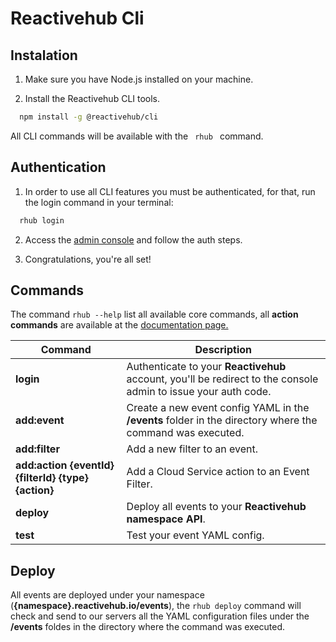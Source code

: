 # Reactivehub Cli


## Instalation

1. Make sure you have Node.js installed on your machine.

2. Install the Reactivehub CLI tools.

```bash
  npm install -g @reactivehub/cli
```

All CLI commands will be available with the ``  rhub  `` command.

## Authentication

1. In order to use all CLI features you must be authenticated, for that, run the login command in your terminal:

```bash
  rhub login
```

2. Access the [admin console](https://console.reactivehub.io/api-token/cli-auth) and follow the auth steps.

3. Congratulations, you're all set!

## Commands

The command `rhub --help` list all available core commands, all **action commands** are available at the [documentation page.](https://docs.reactivehub.io) 

Command | Description
------------ | -------------
**login** | Authenticate to your **Reactivehub** account, you'll be redirect to the console admin to issue your auth code.
**add:event** | Create a new event config YAML in the **/events** folder in the directory where the command was executed.
**add:filter** | Add a new filter to an event.
**add:action {eventId} {filterId} {type} {action}** | Add a Cloud Service action to an Event Filter.
**deploy** | Deploy all events to your **Reactivehub namespace API**.
**test** | Test your event YAML config.

## Deploy

All events are deployed under your namespace (**{namespace}.reactivehub.io/events**), the `rhub deploy` command will check and send to our servers all the YAML configuration files under the **/events** foldes in the directory where the command was executed.

